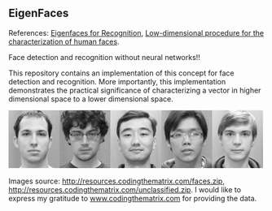 ## EigenFaces

References: [Eigenfaces for Recognition][1], [Low-dimensional procedure for the characterization of human faces][2].

Face detection and recognition without neural networks!!

This repository contains an implementation of this concept for face detection and recognition. More importantly, this implementation demonstrates the practical significance of characterizing a vector in higher dimensional space to a lower dimensional space.  

<img src = "./data/faces/img00.png" width = "100px"/><img src = "./data/faces/img10.png" width = "100px"/><img src = "./data/faces/img06.png" width = "100px"/><img src = "./data/faces/img07.png" width = "100px"/><img src = "./data/faces/img02.png" width = "100px"/>


Images source: http://resources.codingthematrix.com/faces.zip, http://resources.codingthematrix.com/unclassified.zip.
I would like to express my gratitude to www.codingthematrix.com for providing the data.

   [1]: <https://dl.acm.org/doi/10.1162/jocn.1991.3.1.71>
   [2]: <https://www.osapublishing.org/josaa/abstract.cfm?uri=josaa-4-3-519>
